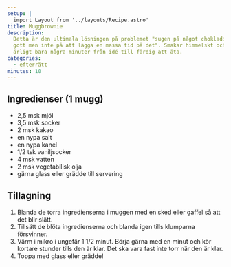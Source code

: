 ```yaml
---
setup: |
  import Layout from '../layouts/Recipe.astro'
title: Muggbrownie
description:
  Detta är den ultimala lösningen på problemet "sugen på något chokladigt och
  gott men inte på att lägga en massa tid på det". Smakar himmelskt och tar helt
  ärligt bara några minuter från idé till färdig att äta.
categories:
  - efterrätt
minutes: 10
---
```


## Ingredienser (1 mugg)

- 2,5 msk mjöl
- 3,5 msk socker
- 2 msk kakao
- en nypa salt
- en nypa kanel
- 1/2 tsk vaniljsocker
- 4 msk vatten
- 2 msk vegetabilisk olja
- gärna glass eller grädde till servering

## Tillagning

1. Blanda de torra ingredienserna i muggen med en sked eller gaffel så att det
   blir slätt.
1. Tillsätt de blöta ingredienserna och blanda igen tills klumparna försvinner.
1. Värm i mikro i ungefär 1 1/2 minut. Börja gärna med en minut och kör kortare
   stunder tills den är klar. Det ska vara fast inte torr när den är klar.
1. Toppa med glass eller grädde!
